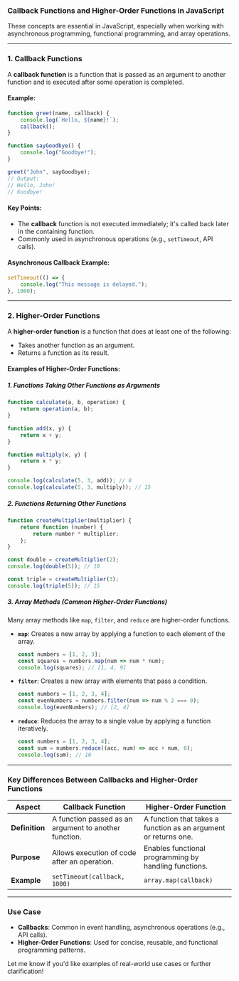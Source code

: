 ### **Callback Functions and Higher-Order Functions in JavaScript**

These concepts are essential in JavaScript, especially when working with asynchronous programming, functional programming, and array operations.

---

### **1. Callback Functions**

A **callback function** is a function that is passed as an argument to another function and is executed after some operation is completed.

#### Example:

```javascript
function greet(name, callback) {
    console.log(`Hello, ${name}!`);
    callback();
}

function sayGoodbye() {
    console.log("Goodbye!");
}

greet("John", sayGoodbye);
// Output:
// Hello, John!
// Goodbye!
```

#### Key Points:

- The **callback** function is not executed immediately; it's called back later in the containing function.
- Commonly used in asynchronous operations (e.g., `setTimeout`, API calls).

#### Asynchronous Callback Example:

```javascript
setTimeout(() => {
    console.log("This message is delayed.");
}, 1000);
```

---

### **2. Higher-Order Functions**

A **higher-order function** is a function that does at least one of the following:

- Takes another function as an argument.
- Returns a function as its result.

#### Examples of Higher-Order Functions:

##### **1. Functions Taking Other Functions as Arguments**

```javascript
function calculate(a, b, operation) {
    return operation(a, b);
}

function add(x, y) {
    return x + y;
}

function multiply(x, y) {
    return x * y;
}

console.log(calculate(5, 3, add)); // 8
console.log(calculate(5, 3, multiply)); // 15
```

##### **2. Functions Returning Other Functions**

```javascript
function createMultiplier(multiplier) {
    return function (number) {
        return number * multiplier;
    };
}

const double = createMultiplier(2);
console.log(double(5)); // 10

const triple = createMultiplier(3);
console.log(triple(5)); // 15
```

##### **3. Array Methods (Common Higher-Order Functions)**

Many array methods like `map`, `filter`, and `reduce` are higher-order functions.

- **`map`**: Creates a new array by applying a function to each element of the array.
    
    ```javascript
    const numbers = [1, 2, 3];
    const squares = numbers.map(num => num * num);
    console.log(squares); // [1, 4, 9]
    ```
    
- **`filter`**: Creates a new array with elements that pass a condition.
    
    ```javascript
    const numbers = [1, 2, 3, 4];
    const evenNumbers = numbers.filter(num => num % 2 === 0);
    console.log(evenNumbers); // [2, 4]
    ```
    
- **`reduce`**: Reduces the array to a single value by applying a function iteratively.
    
    ```javascript
    const numbers = [1, 2, 3, 4];
    const sum = numbers.reduce((acc, num) => acc + num, 0);
    console.log(sum); // 10
    ```
    

---

### **Key Differences Between Callbacks and Higher-Order Functions**

|**Aspect**|**Callback Function**|**Higher-Order Function**|
|---|---|---|
|**Definition**|A function passed as an argument to another function.|A function that takes a function as an argument or returns one.|
|**Purpose**|Allows execution of code after an operation.|Enables functional programming by handling functions.|
|**Example**|`setTimeout(callback, 1000)`|`array.map(callback)`|

---

### **Use Case**

- **Callbacks**: Common in event handling, asynchronous operations (e.g., API calls).
- **Higher-Order Functions**: Used for concise, reusable, and functional programming patterns.

Let me know if you'd like examples of real-world use cases or further clarification!